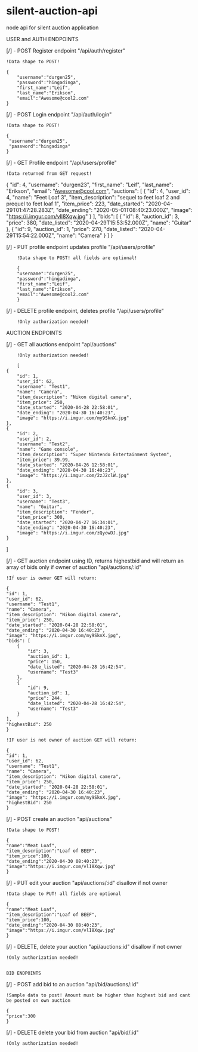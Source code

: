 # silent-auction-api
node api for silent auction application 

USER and AUTH ENDPOINTS

[/] - POST Register endpoint "/api/auth/register"

    !Data shape to POST!

	{
    	"username":"durgen25",
    	"password":"hingadinga",
    	"first_name":"Leif",
    	"last_name":"Erikson",
    	"email":"Awesome@cool2.com"
	}
		
[/] - POST Login endpoint "/api/auth/login"

    !Data shape to POST!

	{
     "username":"durgen25",
   	 "password":"hingadinga"
	}

[/] - GET Profile endpoint "/api/users/profile"	

    !Data returned from GET request!

 {
    "id": 4,
    "username": "durgen23",
    "first_name": "Leif",
    "last_name": "Erikson",
    "email": "Awesome@cool.com",
    "auctions": [
        {
            "id": 4,
            "user_id": 4,
            "name": "Feet Loaf 3",
            "item_description": "sequel to feet loaf 2 and prequel to feet loaf 1",
            "item_price": 223,
            "date_started": "2020-04-29T01:47:28.283Z",
            "date_ending": "2020-05-01T08:40:23.000Z",
            "image": "https://i.imgur.com/vlI8Xqw.jpg"
        }
    ],
    "bids": [
        {
            "id": 8,
            "auction_id": 3,
            "price": 380,
            "date_listed": "2020-04-29T15:53:52.000Z",
            "name": "Guitar"
        },
        {
            "id": 9,
            "auction_id": 1,
            "price": 270,
            "date_listed": "2020-04-29T15:54:22.000Z",
            "name": "Camera"
        }
    ]
 }

[/] - PUT profile endpoint updates profile  "/api/users/profile"

        !Data shape to POST! all fields are optional!

        {
    	"username":"durgen25",
    	"password":"hingadinga",
    	"first_name":"Leif",
    	"last_name":"Erikson",
    	"email":"Awesome@cool2.com"
	    }       


[/] - DELETE profile endpoint, deletes profile  "/api/users/profile"

        !Only authorization needed!

AUCTION ENDPOINTS

[/] - GET all auctions endpoint "api/auctions"

        !Only authorization needed!

        [
    {
        "id": 1,
        "user_id": 62,
        "username": "Test1",
        "name": "Camera",
        "item_description": "Nikon digital camera",
        "item_price": 250,
        "date_started": "2020-04-28 22:58:01",
        "date_ending": "2020-04-30 16:40:23",
        "image": "https://i.imgur.com/my9SknX.jpg"
    },
    {
        "id": 2,
        "user_id": 2,
        "username": "Test2",
        "name": "Game console",
        "item_description": "Super Nintendo Entertainment System",
        "item_price": 39.99,
        "date_started": "2020-04-26 12:58:01",
        "date_ending": "2020-04-30 16:40:23",
        "image": "https://i.imgur.com/2zJ2clW.jpg"
    },
    {
        "id": 3,
        "user_id": 3,
        "username": "Test3",
        "name": "Guitar",
        "item_description": "Fender",
        "item_price": 300,
        "date_started": "2020-04-27 16:34:01",
        "date_ending": "2020-04-30 16:40:23",
        "image": "https://i.imgur.com/zQyowDJ.jpg"
    }
]

[/] - GET auction endpoint using ID, returns highestbid and will return an array of bids only if owner of auction "api/auctions/:id"

    !If user is owner GET will return:

    {
    "id": 1,
    "user_id": 62,
    "username": "Test1",
    "name": "Camera",
    "item_description": "Nikon digital camera",
    "item_price": 250,
    "date_started": "2020-04-28 22:58:01",
    "date_ending": "2020-04-30 16:40:23",
    "image": "https://i.imgur.com/my9SknX.jpg",
    "bids": [
        {
            "id": 3,
            "auction_id": 1,
            "price": 150,
            "date_listed": "2020-04-28 16:42:54",
            "username": "Test3"
        },
        {
            "id": 9,
            "auction_id": 1,
            "price": 244,
            "date_listed": "2020-04-28 16:42:54",
            "username": "Test3"
        }
    ],
    "highestBid": 250
    }

    !IF user is not owner of auction GET will return:

    {
    "id": 1,
    "user_id": 62,
    "username": "Test1",
    "name": "Camera",
    "item_description": "Nikon digital camera",
    "item_price": 250,
    "date_started": "2020-04-28 22:58:01",
    "date_ending": "2020-04-30 16:40:23",
    "image": "https://i.imgur.com/my9SknX.jpg",
    "highestBid": 250
    }

[/] - POST create an auction "api/auctions"

    !Data shape to POST!

    {
    "name":"Meat Loaf",
    "item_description":"Loaf of BEEF",
    "item_price":100,
    "date_ending":"2020-04-30 08:40:23",
    "image":"https://i.imgur.com/vlI8Xqw.jpg"
    }

[/]  - PUT edit your auction "api/auctions/:id" disallow if not owner

    !Data shape to PUT! all fields are optional

    {
    "name":"Meat Loaf",
    "item_description":"Loaf of BEEF",
    "item_price":100,
    "date_ending":"2020-04-30 08:40:23",
    "image":"https://i.imgur.com/vlI8Xqw.jpg"
    }

[/]  - DELETE, delete your auction "api/auctions:id" disallow if not owner

    !Only authorization needed!


    BID ENDPOINTS

[/] - POST add bid to an auction "api/bid/auctions/:id"

    !Sample data to post! Amount must be higher than highest bid and cant be posted on own auction

    {
    "price":300
    }

[/] - DELETE delete your bid from auction "api/bid/:id"

    !Only authorization needed!

